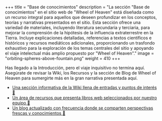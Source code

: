 +++
title = "Base de conocimientos"
description = "La sección \"Base de conocimientos\" en el sitio web de \"Wheel of Heaven\" está diseñada como un recurso integral para aquellos que deseen profundizar en los conceptos, teorías y narrativas presentados en el sitio. Esta sección ofrece una variedad de materiales, incluyendo literatura secundaria y terciaria, para mejorar la comprensión de la hipótesis de la influencia extraterrestre en la Tierra. Incluye explicaciones detalladas, referencias a textos científicos e históricos y recursos mediáticos adicionales, proporcionando un trasfondo exhaustivo para la exploración de los temas centrales del sitio y apoyando el viaje intelectual más amplio propuesto por \"Wheel of Heaven\"."
image = "orbiting-spheres-above-fountain.png"
weight = 410
+++

Has llegado a la Introducción, pero el viaje inquisitivo no termina aquí. Asegúrate de revisar la Wiki, los Recursos y la sección de Blog de Wheel of Heaven para sumergirte más en la gran narrativa presentada aquí.

- [Una sección informativa de la Wiki llena de entradas y puntos de interés 🔗](../../../wiki/)
- [Un área de recursos que presenta libros web seleccionados por nuestro equipo 🔗](../../../library/)
- [Un blog actualizado con frecuencia donde se comparten perspectivas frescas y conocimientos 🔗](../../../articles/)